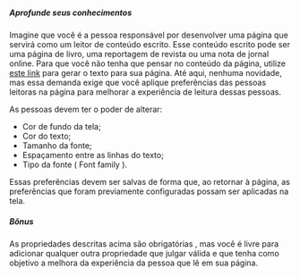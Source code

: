 ##### Aprofunde seus conhecimentos

Imagine que você é a pessoa responsável por desenvolver uma página que servirá como um leitor de conteúdo escrito.
Esse conteúdo escrito pode ser uma página de livro, uma reportagem de revista ou uma nota de jornal online. Para que você não tenha que pensar no conteúdo da página, utilize [este link](https://www.lipsum.com/) para gerar o texto para sua página.
Até aqui, nenhuma novidade, mas essa demanda exige que você aplique preferências das pessoas leitoras na página para melhorar a experiência de leitura dessas pessoas.

As pessoas devem ter o poder de alterar:
- Cor de fundo da tela;
- Cor do texto;
- Tamanho da fonte;
- Espaçamento entre as linhas do texto;
- Tipo da fonte ( Font family ).

Essas preferências devem ser salvas de forma que, ao retornar à página, as preferências que foram previamente configuradas possam ser aplicadas na tela.


##### Bônus

As propriedades descritas acima são obrigatórias , mas você é livre para adicionar qualquer outra propriedade que julgar válida e que tenha como objetivo a melhora da experiência da pessoa que lê em sua página.
